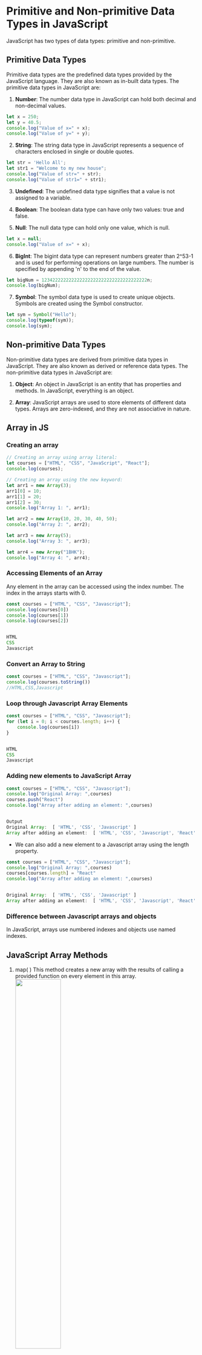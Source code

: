 # Primitive and Non-primitive Data Types in JavaScript

JavaScript has two types of data types: primitive and non-primitive.

## Primitive Data Types

Primitive data types are the predefined data types provided by the JavaScript language. They are also known as in-built data types. The primitive data types in JavaScript are:

1. **Number**: The number data type in JavaScript can hold both decimal and non-decimal values.

```javascript
let x = 250;
let y = 40.5;
console.log("Value of x=" + x);
console.log("Value of y=" + y);
```

2. **String**: The string data type in JavaScript represents a sequence of characters enclosed in single or double quotes.

```javascript
let str = 'Hello All';
let str1 = "Welcome to my new house";
console.log("Value of str=" + str);
console.log("Value of str1=" + str1);
```

3. **Undefined**: The undefined data type signifies that a value is not assigned to a variable.

4. **Boolean**: The boolean data type can have only two values: true and false.

5. **Null**: The null data type can hold only one value, which is null.

```javascript
let x = null;
console.log("Value of x=" + x);
```

6. **BigInt**: The bigint data type can represent numbers greater than 2^53-1 and is used for performing operations on large numbers. The number is specified by appending 'n' to the end of the value.

```javascript
let bigNum = 123422222222222222222222222222222222222n;
console.log(bigNum);
```

7. **Symbol**: The symbol data type is used to create unique objects. Symbols are created using the Symbol constructor.

```javascript
let sym = Symbol("Hello");
console.log(typeof(sym));
console.log(sym);
```

## Non-primitive Data Types

Non-primitive data types are derived from primitive data types in JavaScript. They are also known as derived or reference data types. The non-primitive data types in JavaScript are:

1. **Object**: An object in JavaScript is an entity that has properties and methods. In JavaScript, everything is an object.

2. **Array**: JavaScript arrays are used to store elements of different data types. Arrays are zero-indexed, and they are not associative in nature.

## Array in JS
### Creating an array 

```javascript
// Creating an array using array literal:
let courses = ["HTML", "CSS", "JavaScript", "React"];
console.log(courses);

// Creating an array using the new keyword:
let arr1 = new Array(3);
arr1[0] = 10;
arr1[1] = 20;
arr1[2] = 30;
console.log("Array 1: ", arr1);

let arr2 = new Array(10, 20, 30, 40, 50);
console.log("Array 2: ", arr2);

let arr3 = new Array(5);
console.log("Array 3: ", arr3);

let arr4 = new Array("1BHK");
console.log("Array 4: ", arr4);
```

### Accessing Elements of an Array
Any element in the array can be accessed using the index number. The index in the arrays starts with 0.
```javascript
const courses = ["HTML", "CSS", "Javascript"];
console.log(courses[0])
console.log(courses[1])
console.log(courses[2])


HTML
CSS
Javascript
```

### Convert an Array to String
```javascript
const courses = ["HTML", "CSS", "Javascript"];
console.log(courses.toString())
//HTML,CSS,Javascript
```
### Loop through Javascript Array Elements
```javascript
const courses = ["HTML", "CSS", "Javascript"];
for (let i = 0; i < courses.length; i++) {
	console.log(courses[i])
}


HTML
CSS
Javascript
```
### Adding new elements to JavaScript Array
```javascript
const courses = ["HTML", "CSS", "Javascript"];
console.log("Original Array: ",courses)
courses.push("React")
console.log("Array after adding an element: ",courses)


Output
Original Array:  [ 'HTML', 'CSS', 'Javascript' ]
Array after adding an element:  [ 'HTML', 'CSS', 'Javascript', 'React' ]
```
* We can also add a new element to a Javascript array using the length property.
```javascript
const courses = ["HTML", "CSS", "Javascript"];
console.log("Original Array: ",courses)
courses[courses.length] = "React"
console.log("Array after adding an element: ",courses)


Original Array:  [ 'HTML', 'CSS', 'Javascript' ]
Array after adding an element:  [ 'HTML', 'CSS', 'Javascript', 'React' ]
```
### Difference between Javascript arrays and objects
In JavaScript, arrays use numbered indexes and objects use named indexes.







## JavaScript Array Methods
1. map( )
   This method creates a new array with the results of calling a provided function on every element in this array.
    <img src="../images/map_primitive.webp" width = "50%" height = 50%>

2. filter( )
   This method creates a new array with only elements that passes the condition inside the provided function.
   <img src="../images/filter_primitive.webp" width = "50%" height = 50%>

3. sort( )
   This method is used to arrange/sort array’s elements either in ascending or descending order.
   <img src="../images/sort_primitive.webp" width = "50%" height = 50%>

4. forEach( )
   This method helps to loop over array by executing a provided callback function for each element in an array.
   <img src="../images/foreach_primitive'.webp" width = "50%" height = 50%>
5. concat( )
   This method is used to merge two or more arrays and returns a new array, without changing the existing arrays.
   <img src="../images/concat_primitive.webp" width = "50%" height = 50%>

6. every( )
   This method checks every element in the array that passes the condition, returning true or false as appropriate.
   <img src="../images/every_primitive.webp" width = "50%" height = 50%>

7. some( )
   This method checks if at least one element in the array that passes the condition, returning true or false as appropriate.
   <img src="../images/sort_primitive.webp" width = "50%" height = 50%>

8. includes( )
   This method checks if an array includes the element that passes the condition, returning true or false as appropriate.
   <img src="../images/include_primitive.webp" width = "50%" height = 50%>

9. join( )
   This method returns a new string by concatenating all of the array’s elements separated by the specified separator.
   <img src="../images/join_primitive.webp" width = "50%" height = 50%>

10. reduce( )
    This method applies a function against an accumulator and each element in the array to reduce it to a single value.
    <img src="../images/reduce_primitive.webp" width = "50%" height = 50%>

11. find( )
    This method returns the value of the first element in an array that pass the test in a testing function.
    <img src="../images/find_primitive.webp" width = "50%" height = 50%>

12. findIndex( )
    This method returns the index of the first element in an array that pass the test in a testing function.
    <img src="../images/findIndex.webp" width = "50%" height = 50%>

13. indexOf( )
    This method returns the index of the first occurrence of the specified element in the array, or -1 if it is not found.
    <img src="../images/indexOf_primitive.webp" width = "50%" height = 50%>

14. slice( )
    This method returns a new array with specified start to end elements.

  <img src="../images/slice_primitive.webp" width = "50%" height = 50%>
15. reverse( )
    This method reverses an array in place. Element at last index will be first and element at 0 index will be last.
    <img src="../images/reverse_primitive.webp"  width = "50%" height = 50%>

16. push( )
    This method adds one or more elements to the end of array and returns the new length of the array.
  <img src="../images/push_primitive.webp" width = "50%" height = 50%>
17. pop( )
    This method removes the last element from the end of array and returns that element.
    <img src="../images/pop_primitive.webp" width = "50%" height = 50%>

18. shift( )
    This method removes the first element from an array and returns that element.
    <img src="../images/shift_primitive.webp" width = "50%" height = 50%>

19. unshift( )
    This method adds one or more elements to the beginning of an array and returns the new length of the array.
    <img src="../images/unshift_primitive.webp" width = "50%" height = 50%>








### Difference between Primitive and Non-primitive Data Types:

| Primitive                | Non-Primitive             |
|--------------------------|---------------------------|
| Predefined data types    | Created by the programmer |
| Has certain values       | Can be null               |
| Size depends on the data structure | Size is not fixed |
| Examples: numbers, strings | Examples: objects, arrays |

## Objects

Objects in JavaScript are entities that have properties and methods. There are multiple ways to create objects in JavaScript:

1. Object literal


```javascript
const firstObj = {
  1: "deepak",
  "age": 28
};
```

2. Object.create(): This method creates a new object with the specified prototype and properties of the old object.

```javascript
const newStudent = Object.create(student);
```

3. Object Instance: The use of Object constructor in conjunction with the "new" keyword allows us to initialize new objects.

```javascript
const newObj = new Object();
newObj.name = 'Deepak';
newObj.location = 'Delhi, India';
```

### Adding, Updating, and Removing Properties of an Object

Properties can be added to an object using dot notation or bracket notation.

```javascript
const a = {};
a.name = 'deepak';
a['city'] = 'delhi';
a[1] = 'dope';
```

To iterate over the properties of an object, you can use loops like for...in and for...of loops.

```javascript
for (const key in a) {
   console.log(key, a[key]);
}
```
Note we need to do a[key] to access value if i write a.key then it will `undefined`
## Shallow Copy and Deep Copy in JavaScript

In JavaScript, there are two ways to copy objects: shallow copy and deep copy.

### Shallow Copy

A shallow copy creates a new object, but any nested objects or arrays within the original object still reference the same memory location. Changes to the nested objects will affect both the original and copied objects. Here's an example of shallow copying using the spread operator:

```javascript
// Original object
const original = { name: "John", age: 25 };

// Shallow copy
const shallowCopy = original;

// Modifying the copied object
shallowCopy.age = 30;

console.log(original);     // Output: { name: "John", age: 30 }
console.log(shallowCopy);  // Output: { name: "John", age: 30 }
```

### Deep Copy

A deep copy creates a new object with new memory locations for all properties and nested objects or arrays. Changes made to the copied object or its nested objects will not affect the original object. Here's an example of deep copying using JSON methods:

```javascript
const original = { name: "John", age: 25 };

// Deep copy
const deepCopy = JSON.parse(JSON.stringify(original));

// Modifying the copied object
deepCopy.age = 30;

console.log(original);  // Output: { name: "John", age: 25 }
console.log(deepCopy);  // Output: { name: "John", age: 30 }
```

## Spread Operator

The spread operator `...` is used to expand or spread an iterable or an array. It can be used to copy items into a single array or to clone arrays and objects. Examples:

```javascript
const arrValue = ['My', 'name', 'is', 'Jack'];
console.log(arrValue);   // ["My", "name", "is", "Jack"]
console.log(...arrValue); // My name is Jack

const arr1 = ['one', 'two'];
const arr2 = [...arr1, 'three', 'four', 'five'];
console.log(arr2);
// Output: ["one", "two", "three", "four", "five"]
```

To clone an array using the spread operator:

```javascript
let arr1 = [1, 2, 3];
let arr2 = [...arr1];
```
This will create deep copy.
To clone an object using the spread operator:

```javascript
const obj1 = { x: 1, y: 2 };
const obj2 = { ...obj1 };
console.log(obj2); // output is { x: 1, y: 2 }
obj2.y = 100;
console.log(obj1,obj2); //output is { x: 1, y: 2 } { x: 1, y: 100 }
```

## Rest Parameter

The rest parameter allows a function to accept multiple arguments as an array. It uses the spread operator and is useful when the number of arguments is not known beforehand. Example:

```javascript
let func = function(...args) {
    console.log(args);
}

func(3);            // [3]
func(4, 5, 6);      // [4, 5, 6]
```
# all use cases of spread operator 
1. **Array Manipulation**: 
``` 
// Concatenating arrays
const arr1 = [1, 2, 3];
const arr2 = [4, 5, 6];
const mergedArray = [...arr1, ...arr2];
console.log(mergedArray); // Output: [1, 2, 3, 4, 5, 6]

// Creating a copy of an array
const originalArray = [1, 2, 3];
const newArray = [...originalArray];
console.log(newArray); // Output: [1, 2, 3]

// Adding elements to an existing array
const existingArray = [1, 2, 3];
const updatedArray = [...existingArray, 4, 5];
console.log(updatedArray); // Output: [1, 2, 3, 4, 5]
```
2. **Object Manipulation**:
```
// Creating a copy of an object
const originalObject = { name: 'John', age: 25 };
const newObject = { ...originalObject };
console.log(newObject); // Output: { name: 'John', age: 25 }

// Merging multiple objects into one
const obj1 = { x: 1 };
const obj2 = { y: 2 };
const mergedObject = { ...obj1, ...obj2 };
console.log(mergedObject); // Output: { x: 1, y: 2 }

// Adding properties to an existing object
const existingObject = { name: 'John' };
const updatedObject = { ...existingObject, age: 25 };
console.log(updatedObject); // Output: { name: 'John', age: 25 }
```
3. **Function Arguments**:
```
// Passing an array of arguments to a function
const sum = (a, b, c) => a + b + c;
const numbers = [1, 2, 3];
console.log(sum(...numbers)); // Output: 6
```
4. **Component Props in React**:
```
// Passing props using the spread operator in React
const MyComponent = ({ prop1, prop2, prop3 }) => {
  // Component logic here
};

const props = { prop1: 'value1', prop2: 'value2', prop3: 'value3' };

// Pass props to the component using spread operator
<MyComponent {...props} />;
```
5. **React State Updates**:
```
// Updating state using the spread operator in React
class MyComponent extends React.Component {
  state = {
    name: 'John',
    age: 25,
    address: '123 Street',
  };

  updateState = () => {
    this.setState({
      ...this.state, // Preserve existing state
      age: 26, // Update specific property
    });
  };

  render() {
    // Component rendering logic here
  }
}
```
6. **Array and Object Destructuring**:
```
// Array destructuring with the spread operator
const numbers = [1, 2, 3, 4, 5];
const [first, second, ...rest] = numbers;
console.log(first); // Output: 1
console.log(second); // Output: 2
console.log(rest); // Output: [3, 4, 5]

// Object destructuring with the spread operator
const person = { name: 'John', age: 25, address: '123 Street' };
const { name, ...details } = person;
console.log(name); // Output: 'John'
console.log(details); // Output: { age: 25, address: '123 Street' }
```
# all use cases of rest operator

1. **Function Parameter Packing**:

The rest operator allows you to pack multiple function    arguments into a single array. This can be useful when you want to pass a variable number of arguments to a function.
```
function sum(...numbers) {
  return numbers.reduce((total, num) => total + num, 0);
}

console.log(sum(1, 2, 3)); // 6
console.log(sum(4, 5, 6, 7, 8)); // 30
```
2. **Array Destructuring**:
The rest operator can be used in array destructuring to capture the remaining elements of an array into a new array.
```
const [first, second, ...rest] = [1, 2, 3, 4, 5];

console.log(first); // 1
console.log(second); // 2
console.log(rest); // [3, 4, 5]
```
3. **Object Destructuring**:
Similarly, the rest operator can be used in object destructuring to capture the remaining properties of an object into a new object.
```
const { name, age, ...rest } = { name: 'John', age: 25, city: 'New York', country: 'USA' };

console.log(name); // 'John'
console.log(age); // 25
console.log(rest); // { city: 'New York', country: 'USA' }
```
4. **Function Parameter Unpacking**:
The rest operator can be used to unpack an array and pass its elements as individual arguments to a function.
```
function greet(firstName, lastName) {
  console.log(`Hello, ${firstName} ${lastName}!`);
}

const names = ['John', 'Doe'];
greet(...names); // Hello, John Doe!
```
